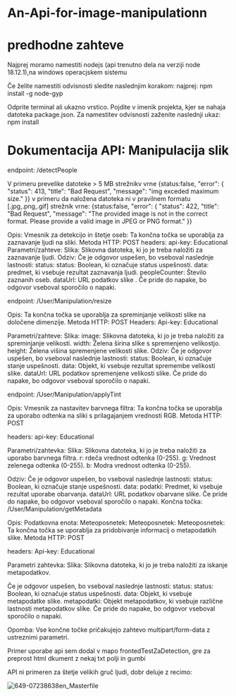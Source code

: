 # An-Api-for-image-manipulationn
# predhodne zahteve
Najprej moramo namestiti nodejs (api trenutno dela na verziji node 18.12.1),na windows operacjskem sistemu

Če želite namestiti odvisnosti sledite naslednjim korakom:
najprej: npm install -g node-gyp

Odprite terminal ali ukazno vrstico.
Pojdite v imenik projekta, kjer se nahaja datoteka package.json.
Za namestitev odvisnosti zaženite naslednji ukaz:
npm install
# Dokumentacija API: Manipulacija slik

endpoint: /detectPeople

V primeru prevelike datoteke   > 5 MB
strežnikv vrne {status:false,
          "error": {
            "status": 413,
            "title": "Bad Request",
            "message": "img exceded maximum size."
          }}
v primeru da naložena datoteka ni v pravilnem formatu [.jpg,.png,.gif]
strežnik vrne:
{status:false,
         "error": {
            "status": 422,
            "title": "Bad Request",
            "message": "The provided image is not in the correct format. Please provide a valid image in JPEG or PNG format."
          }}

Opis: Vmesnik za detekcijo in štetje oseb: Ta končna točka se uporablja za zaznavanje ljudi na sliki.
Metoda HTTP: POST
headers:
api-key: Educational
Parametri/zahteve:
Slika: Slikovna datoteka, ki jo je treba naložiti za zaznavanje ljudi.
Odziv: 
Če je odgovor uspešen, bo vseboval naslednje lastnosti:
status: status: Boolean, ki označuje status uspešnosti.
data: predmet, ki vsebuje rezultat zaznavanja ljudi.
peopleCounter: Število zaznanih oseb.
dataUrl: URL podatkov slike .
Če pride do napake, bo odgovor vseboval sporočilo o napaki.

endpoint: /User/Manipulation/resize

Opis:  Ta končna točka se uporablja za spreminjanje velikosti slike na določene dimenzije.
Metoda HTTP: POST
Headers:
Api-key: Educational

Parametri/zahteve:
Slika: image: Slikovna datoteka, ki jo je treba naložiti za spreminjanje velikosti.
width: Želena širina slike s spremenjeno velikostjo.
height: Želena višina spremenjene velikosti slike.
Odziv:
Če je odgovor uspešen, bo vseboval naslednje lastnosti:
status: Boolean, ki označuje stanje uspešnosti.
data: Objekt, ki vsebuje rezultat spremembe velikosti slike.
dataUrl: URL podatkov spremenjene velikosti slike.
Če pride do napake, bo odgovor vseboval sporočilo o napaki.


endpoint: /User/Manipulation/applyTint

Opis: Vmesnik za nastavitev barvnega filtra: Ta končna točka se uporablja za uporabo odtenka na sliki s prilagajanjem vrednosti RGB.
Metoda HTTP: POST

headers:
api-key: Educational 

Parametri/zahtevka:
Slika: Slikovna datoteka, ki jo je treba naložiti za uporabo barvnega filtra.
r: rdeča vrednost odtenka (0-255).
g: Vrednost zelenega odtenka (0-255).
b: Modra vrednost odtenka (0-255).

Odziv:
Če je odgovor uspešen, bo vseboval naslednje lastnosti:
status: Boolean, ki označuje stanje uspešnosti.
data: podatki: Predmet, ki vsebuje rezultat uporabe obarvanja.
dataUrl: URL podatkov obarvane slike.
Če pride do napake, bo odgovor vseboval sporočilo o napaki.
Končna točka: /User/Manipulation/getMetadata

Opis: Podatkovna enota: Meteoposnetek: Meteoposnetek: Meteoposnetek: Ta končna točka se uporablja za pridobivanje informacij o metapodatkih slike.
Metoda HTTP: POST

headers:
Api-key: Educational

Parametri zahtevka:
Slika: Slikovna datoteka, ki jo je treba naložiti za iskanje metapodatkov.

Če je odgovor uspešen, bo vseboval naslednje lastnosti:
status: status: Boolean, ki označuje status uspešnosti.
data: Objekt, ki vsebuje metapodatke slike.
metapodatki: Objekt metapodatkov, ki vsebuje različne lastnosti metapodatkov slike.
Če pride do napake, bo odgovor vseboval sporočilo o napaki.

Opomba: Vse končne točke pričakujejo zahtevo multipart/form-data z ustreznimi parametri.

Primer uporabe api sem dodal v mapo frontedTestZaDetection, gre za preprost html dkument z nekaj txt polji in gumbi

API ni primeren za štetje velikih gruč ljudi, dobr deluje z recimo:

![649-07238638en_Masterfile](https://github.com/Zahribc/An-Api-for-image-manipulationn/assets/115155991/a5e63b1c-fce7-4fbc-a035-da04b7eb565d)

